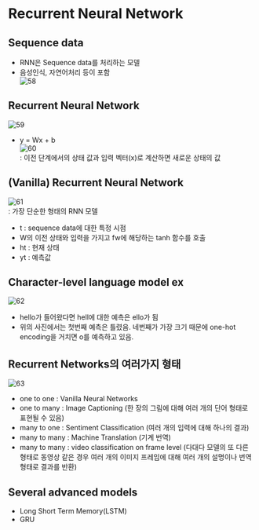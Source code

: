 # Recurrent Neural Network

## Sequence data
- RNN은 Sequence data를 처리하는 모델
- 음성인식, 자연어처리 등이 포함<br>
![58](https://user-images.githubusercontent.com/63536606/90313751-fd177100-df49-11ea-8954-dcb1ae2dd877.PNG)

## Recurrent Neural Network
![59](https://user-images.githubusercontent.com/63536606/90313785-26380180-df4a-11ea-94b1-e05c3611b581.PNG)<br>
- y = Wx + b<br>
![60](https://user-images.githubusercontent.com/63536606/90313829-7ca54000-df4a-11ea-94a9-9927d5db2887.PNG)<br>
: 이전 단계에서의 상태 값과 입력 벡터(x)로 계산하면 새로운 상태의 값

## (Vanilla) Recurrent Neural Network
![61](https://user-images.githubusercontent.com/63536606/90313879-e3c2f480-df4a-11ea-84a2-cdce3c4aa0c5.PNG)<br>
: 가장 단순한 형태의 RNN 모델<br>
- t : sequence data에 대한 특정 시점
- W의 이전 상태와 입력을 가지고 fw에 해당하는 tanh 함수를 호출
- ht : 현재 상태
- yt : 예측값

## Character-level language model ex
![62](https://user-images.githubusercontent.com/63536606/90314020-a6129b80-df4b-11ea-91f7-686b6c73a142.PNG)<br>
- hello가 들어왔다면 hell에 대한 예측은 ello가 됨
- 위의 사진에서는 첫번째 예측은 틀렸음. 네번째가 가장 크기 때문에 one-hot encoding을 거치면 o를 예측하고 있음.

## Recurrent Networks의 여러가지 형태
![63](https://user-images.githubusercontent.com/63536606/90314108-25a06a80-df4c-11ea-87c3-7fc9576fc94e.PNG)<br>
- one to one : Vanilla Neural Networks
- one to many : Image Captioning (한 장의 그림에 대해 여러 개의 단어 형태로 표현될 수 있음)
- many to one : Sentiment Classification (여러 개의 입력에 대해 하나의 결과)
- many to many : Machine Translation (기계 번역)
- many to many : video classification on frame level (다대다 모델의 또 다른 형태로 동영상 같은 경우 여러 개의 이미지 프레임에 대해 여러 개의 설명이나 번역 형태로 결과를 반환)

## Several advanced models
- Long Short Term Memory(LSTM)
- GRU